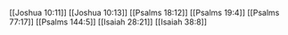 [[Joshua 10:11]]
[[Joshua 10:13]]
[[Psalms 18:12]]
[[Psalms 19:4]]
[[Psalms 77:17]]
[[Psalms 144:5]]
[[Isaiah 28:21]]
[[Isaiah 38:8]]

